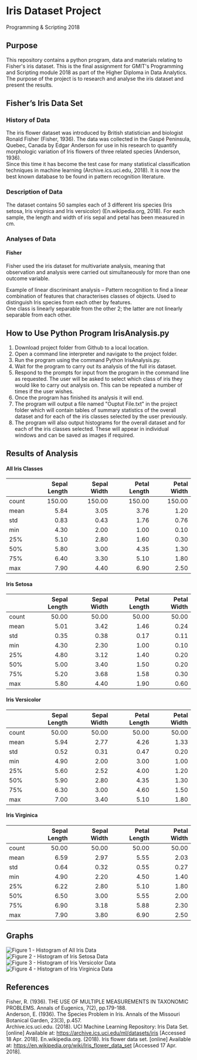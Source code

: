 Iris Dataset Project
========================
Programming &amp; Scripting 2018

## Purpose
This repository contains a python program, data and materials relating to Fisher's iris dataset.
This is the final assignment for GMIT's Programming and Scripting module 2018 as part of the Higher Diploma in Data Analytics. The purpose of the project is to research and analyse the iris dataset and present the results.

## Fisher’s Iris Data Set

### History of Data
The iris flower dataset was introduced by British statistician and biologist Ronald Fisher (Fisher, 1936). The data was collected in the Gaspé Peninsula, Quebec, Canada by Edgar Anderson for use in his research to quantify morphologic variation of Iris flowers of three related species (Anderson, 1936).\
Since this time it has become the test case for many statistical classification techniques in machine learning (Archive.ics.uci.edu, 2018). It is now the best known database to be found in pattern recognition literature.

### Description of Data
The dataset contains 50 samples each of 3 different Iris species (Iris setosa, Iris virginica and Iris versicolor) (En.wikipedia.org, 2018). For each sample, the length and width of iris sepal and petal has been measured in cm.

### Analyses of Data
#### Fisher
Fisher used the iris dataset for multivariate analysis, meaning that observation and analysis were carried out simultaneously for more than one outcome variable. 

Example of linear discriminant analysis – Pattern recognition to find a linear combination of features that characterises classes of objects. Used to distinguish Iris species from each other by features.\
One class is linearly separable from the other 2; the latter are not linearly separable from each other. 

## How to Use Python Program IrisAnalysis.py
1. Download project folder from Github to a local location.
2. Open a command line interpreter and navigate to the project folder.
3. Run the program using the command Python IrisAnalysis.py.
4. Wait for the program to carry out its analysis of the full iris dataset.
5. Respond to the prompts for input from the program in the command line as requested. The user will be asked to select which class of iris they would like to carry out analysis on. This can be repeated a number of times if the user wishes.
6. Once the program has finished its analysis it will end.
7. The program will output a file named "Ouptut File.txt" in the project folder which will contain tables of summary statistics of the overall dataset and for each of the iris classes selected by the user previously.
8. The program will also output histograms for the overall dataset and for each of the iris classes selected. These will appear in individual windows and can be saved as images if required.

## Results of Analysis
#### All Iris Classes

|      | Sepal Length | Sepal Width | Petal Length | Petal Width|
|------|-------------:|------------:|-------------:|-----------:|
|count |      150.00  |    150.00   |    150.00    |  150.00    |
|mean  |        5.84  |      3.05   |      3.76    |    1.20    |
|std   |        0.83  |      0.43   |      1.76    |    0.76    |
|min   |        4.30  |      2.00   |      1.00    |    0.10    |
|25%   |        5.10  |      2.80   |      1.60    |    0.30    |
|50%   |        5.80  |      3.00   |      4.35    |    1.30    |
|75%   |        6.40  |      3.30   |      5.10    |    1.80    |
|max   |        7.90  |      4.40   |      6.90    |    2.50    |

#### Iris Setosa

|      | Sepal Length | Sepal Width | Petal Length | Petal Width|
|------|-------------:|------------:|-------------:|-----------:|
|count |       50.00  |     50.00   |     50.00    |   50.00    |
|mean  |        5.01  |      3.42   |      1.46    |    0.24    |
|std   |        0.35  |      0.38   |      0.17    |    0.11    |
|min   |        4.30  |      2.30   |      1.00    |    0.10    |
|25%   |        4.80  |      3.12   |      1.40    |    0.20    |
|50%   |        5.00  |      3.40   |      1.50    |    0.20    |
|75%   |        5.20  |      3.68   |      1.58    |    0.30    |
|max   |        5.80  |      4.40   |      1.90    |    0.60    |

#### Iris Versicolor

|      | Sepal Length | Sepal Width | Petal Length | Petal Width|
|------|-------------:|------------:|-------------:|-----------:|
|count |       50.00  |     50.00   |     50.00    |   50.00    |
|mean  |        5.94  |      2.77   |      4.26    |    1.33    |
|std   |        0.52  |      0.31   |      0.47    |    0.20    |
|min   |        4.90  |      2.00   |      3.00    |    1.00    |
|25%   |        5.60  |      2.52   |      4.00    |    1.20    |
|50%   |        5.90  |      2.80   |      4.35    |    1.30    |
|75%   |        6.30  |      3.00   |      4.60    |    1.50    |
|max   |        7.00  |      3.40   |      5.10    |    1.80    |

#### Iris Virginica

|      | Sepal Length | Sepal Width | Petal Length | Petal Width|
|------|-------------:|------------:|-------------:|-----------:|
|count |       50.00  |     50.00   |     50.00    |   50.00    |
|mean  |        6.59  |      2.97   |      5.55    |    2.03    |
|std   |        0.64  |      0.32   |      0.55    |    0.27    |
|min   |        4.90  |      2.20   |      4.50    |    1.40    |
|25%   |        6.22  |      2.80   |      5.10    |    1.80    |
|50%   |        6.50  |      3.00   |      5.55    |    2.00    |
|75%   |        6.90  |      3.18   |      5.88    |    2.30    |
|max   |        7.90  |      3.80   |      6.90    |    2.50    |

## Graphs
![Figure 1 - Histogram of All Iris Data](Images/IrisDatasetHistogram.png)
![Figure 2 - Histogram of Iris Setosa Data](Images/IrisSetosaHistogram.png)
![Figure 3 - Histogram of Iris Versicolor Data](Images/IrisVersicolorHistogram.png)
![Figure 4 - Histogram of Iris Virginica Data](Images/IrisVirginicaHistogram.png)


## References
Fisher, R. (1936). THE USE OF MULTIPLE MEASUREMENTS IN TAXONOMIC PROBLEMS. Annals of Eugenics, 7(2), pp.179-188.\
Anderson, E. (1936). The Species Problem in Iris. Annals of the Missouri Botanical Garden, 23(3), p.457.\
Archive.ics.uci.edu. (2018). UCI Machine Learning Repository: Iris Data Set. [online] Available at: https://archive.ics.uci.edu/ml/datasets/iris [Accessed 18 Apr. 2018].
En.wikipedia.org. (2018). Iris flower data set. [online] Available at: https://en.wikipedia.org/wiki/Iris_flower_data_set [Accessed 17 Apr. 2018].
